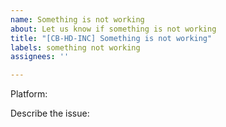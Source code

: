 ```yaml
---
name: Something is not working
about: Let us know if something is not working
title: "[CB-HD-INC] Something is not working"
labels: something not working
assignees: ''

---
```


Platform:

Describe the issue:
